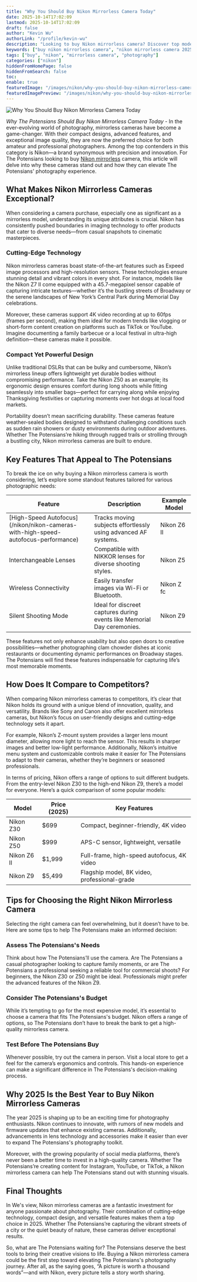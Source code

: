 ```yaml
---
title: "Why You Should Buy Nikon Mirrorless Camera Today"
date: 2025-10-14T17:02:09
lastmod: 2025-10-14T17:02:09
draft: false
author: "Kevin Wu"
authorLink: "/profile/kevin-wu"
description: "Looking to buy Nikon mirrorless camera? Discover top models, expert reviews, and unbeatable deals. Upgrade your photography gear today!"
keywords: ["buy nikon mirrorless camera", "nikon mirrorless camera 2025", "best nikon mirrorless camera deals"]
tags: ["buy", "nikon", "mirrorless camera", "photography"]
categories: ["nikon"]
hiddenFromHomePage: false
hiddenFromSearch: false
toc:
enable: true
featuredImage: "/images/nikon/why-you-should-buy-nikon-mirrorless-camera-today.jpg"
featuredImagePreview: "/images/nikon/why-you-should-buy-nikon-mirrorless-camera-today.jpg"
---
```


![Why You Should Buy Nikon Mirrorless Camera Today](/images/nikon/why-you-should-buy-nikon-mirrorless-camera-today.jpg)


*Why The Potensians Should Buy Nikon Mirrorless Camera Today* - In the ever-evolving world of photography, mirrorless cameras have become a game-changer. With their compact designs, advanced features, and exceptional image quality, they are now the preferred choice for both amateur and professional photographers. Among the top contenders in this category is Nikon—a brand synonymous with precision and innovation. For The Potensians looking to buy [Nikon mirrorless](/nikon/nikon-mirrorless-camera-discounts) camera, this article will delve into why these cameras stand out and how they can elevate The Potensians' photography experience.

## What Makes Nikon Mirrorless Cameras Exceptional?

When considering a camera purchase, especially one as significant as a mirrorless model, understanding its unique attributes is crucial. Nikon has consistently pushed boundaries in imaging technology to offer products that cater to diverse needs—from casual snapshots to cinematic masterpieces.

### Cutting-Edge Technology

Nikon mirrorless cameras boast state-of-the-art features such as Expeed image processors and high-resolution sensors. These technologies ensure stunning detail and vibrant colors in every shot. For instance, models like the Nikon Z7 II come equipped with a 45.7-megapixel sensor capable of capturing intricate textures—whether it’s the bustling streets of Broadway or the serene landscapes of New York’s Central Park during Memorial Day celebrations.

Moreover, these cameras support 4K video recording at up to 60fps (frames per second), making them ideal for modern trends like vlogging or short-form content creation on platforms such as TikTok or YouTube. Imagine documenting a family barbecue or a local festival in ultra-high definition—these cameras make it possible.

### Compact Yet Powerful Design

Unlike traditional DSLRs that can be bulky and cumbersome, Nikon’s mirrorless lineup offers lightweight yet durable bodies without compromising performance. Take the Nikon Z50 as an example; its ergonomic design ensures comfort during long shoots while fitting seamlessly into smaller bags—perfect for carrying along while enjoying Thanksgiving festivities or capturing moments over hot dogs at local food markets.

Portability doesn’t mean sacrificing durability. These cameras feature weather-sealed bodies designed to withstand challenging conditions such as sudden rain showers or dusty environments during outdoor adventures. Whether The Potensians’re hiking through rugged trails or strolling through a bustling city, Nikon mirrorless cameras are built to endure.

## Key Features That Appeal to The Potensians

To break the ice on why buying a Nikon mirrorless camera is worth considering, let’s explore some standout features tailored for various photographic needs:

<div class="table-responsive">
<table class="html-table">
<thead>
<tr>
<th>Feature</th>
<th>Description</th>
<th>Example Model</th>
</tr>
</thead>
<tbody>
<tr>
<td>[High-Speed Autofocus](/nikon/nikon-cameras-with-high-speed-autofocus-performance)</td>
<td>Tracks moving subjects effortlessly using advanced AF systems.</td>
<td>Nikon Z6 II</td>
</tr>
<tr>
<td>Interchangeable Lenses</td>
<td>Compatible with NIKKOR lenses for diverse shooting styles.</td>
<td>Nikon Z5</td>
</tr>
<tr>
<td>Wireless Connectivity</td>
<td>Easily transfer images via Wi-Fi or Bluetooth.</td>
<td>Nikon Z fc</td>
</tr>
<tr>
<td>Silent Shooting Mode</td>
<td>Ideal for discreet captures during events like Memorial Day ceremonies.</td>
<td>Nikon Z9</td>
</tr>
</tbody>
</table>
</div>

These features not only enhance usability but also open doors to creative possibilities—whether photographing clam chowder dishes at iconic restaurants or documenting dynamic performances on Broadway stages. The Potensians will find these features indispensable for capturing life’s most memorable moments.

## How Does It Compare to Competitors?

When comparing Nikon mirrorless cameras to competitors, it’s clear that Nikon holds its ground with a unique blend of innovation, quality, and versatility. Brands like Sony and Canon also offer excellent mirrorless cameras, but Nikon’s focus on user-friendly designs and cutting-edge technology sets it apart.

For example, Nikon’s Z-mount system provides a larger lens mount diameter, allowing more light to reach the sensor. This results in sharper images and better low-light performance. Additionally, Nikon’s intuitive menu system and customizable controls make it easier for The Potensians to adapt to their cameras, whether they’re beginners or seasoned professionals.

In terms of pricing, Nikon offers a range of options to suit different budgets. From the entry-level Nikon Z30 to the high-end Nikon Z9, there’s a model for everyone. Here’s a quick comparison of some popular models:

<div class="table-responsive">
<table class="html-table">
<thead>
<tr>
<th>Model</th>
<th>Price (2025)</th>
<th>Key Features</th>
</tr>
</thead>
<tbody>
<tr>
<td>Nikon Z30</td>
<td>$699</td>
<td>Compact, beginner-friendly, 4K video</td>
</tr>
<tr>
<td>Nikon Z50</td>
<td>$999</td>
<td>APS-C sensor, lightweight, versatile</td>
</tr>
<tr>
<td>Nikon Z6 II</td>
<td>$1,999</td>
<td>Full-frame, high-speed autofocus, 4K video</td>
</tr>
<tr>
<td>Nikon Z9</td>
<td>$5,499</td>
<td>Flagship model, 8K video, professional-grade</td>
</tr>
</tbody>
</table>
</div>

## Tips for Choosing the Right Nikon Mirrorless Camera

Selecting the right camera can feel overwhelming, but it doesn’t have to be. Here are some tips to help The Potensians make an informed decision:

### Assess The Potensians's Needs

Think about how The Potensians’ll use the camera. Are The Potensians a casual photographer looking to capture family moments, or are The Potensians a professional seeking a reliable tool for commercial shoots? For beginners, the Nikon Z30 or Z50 might be ideal. Professionals might prefer the advanced features of the Nikon Z9.

### Consider The Potensians's Budget

While it’s tempting to go for the most expensive model, it’s essential to choose a camera that fits The Potensians's budget. Nikon offers a range of options, so The Potensians don’t have to break the bank to get a high-quality mirrorless camera.

### Test Before The Potensians Buy

Whenever possible, try out the camera in person. Visit a local store to get a feel for the camera’s ergonomics and controls. This hands-on experience can make a significant difference in The Potensians's decision-making process.

## Why 2025 Is the Best Year to Buy Nikon Mirrorless Cameras

The year 2025 is shaping up to be an exciting time for photography enthusiasts. Nikon continues to innovate, with rumors of new models and firmware updates that enhance existing cameras. Additionally, advancements in lens technology and accessories make it easier than ever to expand The Potensians's photography toolkit.

Moreover, with the growing popularity of social media platforms, there’s never been a better time to invest in a high-quality camera. Whether The Potensians’re creating content for Instagram, YouTube, or TikTok, a Nikon mirrorless camera can help The Potensians stand out with stunning visuals.

## Final Thoughts

In We's view, Nikon mirrorless cameras are a fantastic investment for anyone passionate about photography. Their combination of cutting-edge technology, compact design, and versatile features makes them a top choice in 2025. Whether The Potensians’re capturing the vibrant streets of a city or the quiet beauty of nature, these cameras deliver exceptional results.

So, what are The Potensians waiting for? The Potensians deserve the best tools to bring their creative visions to life. Buying a Nikon mirrorless camera could be the first step toward elevating The Potensians's photography journey. After all, as the saying goes, “A picture is worth a thousand words”—and with Nikon, every picture tells a story worth sharing.
